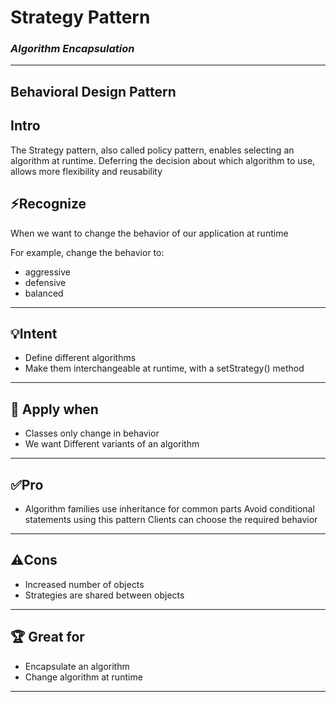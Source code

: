 # Strategy Pattern 
### *Algorithm Encapsulation*
___

## Behavioral Design Pattern

## Intro

The Strategy pattern, also called policy pattern, enables selecting an algorithm at runtime.
Deferring the decision about which algorithm to use, allows more flexibility and reusability


## ⚡️Recognize

When we want to change the behavior of our application at runtime

For example, change the behavior to:

- aggressive
- defensive
- balanced

___

## 💡Intent

- Define different algorithms
- Make them interchangeable at runtime, with a setStrategy() method

___

## 🔧 Apply when

- Classes only change in behavior
- We want Different variants of an algorithm

___

## ✅Pro

- Algorithm families use inheritance  for common parts
Avoid conditional statements using this pattern
Clients can choose the required behavior

___

## ⚠️Cons

- Increased number of objects
- Strategies are shared between objects

___

## 🏆 Great for

- Encapsulate an algorithm
- Change algorithm at runtime

___
